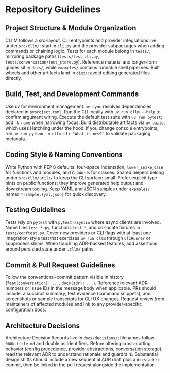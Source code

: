 # Repository Guidelines

## Project Structure & Module Organization

CLLM follows a src-layout. CLI entrypoints and provider integrations live under `src/cllm/`; start in `cli.py` and the provider subpackages when adding commands or chaining logic. Tests for each module belong in `tests/`, mirroring package paths (`tests/test_cli.py`, `tests/conversation/test_store.py`). Reference material and longer-form guides sit in `docs/`, while `examples/` contains runnable shell pipelines. Built wheels and other artifacts land in `dist/`; avoid editing generated files directly.

## Build, Test, and Development Commands

Use uv for environment management. `uv sync` resolves dependencies declared in `pyproject.toml`. Run the CLI locally with `uv run cllm --help` to confirm argument wiring. Execute the default test suite with `uv run pytest`; add `-k name` when narrowing focus. Build distributable artifacts via `uv build`, which uses Hatchling under the hood. If you change console entrypoints, run `uv run python -m cllm.cli "What is new?"` to validate packaging metadata.

## Coding Style & Naming Conventions

Write Python with PEP 8 defaults: four-space indentation, `lower_snake_case` for functions and modules, and `CapWords` for classes. Shared helpers belong under `src/cllm/utils/` to keep the CLI surface small. Prefer explicit type hints on public functions; they improve generated help output and downstream tooling. Keep YAML and JSON samples under `examples/` named `*-sample.{yml,json}` for quick discovery.

## Testing Guidelines

Tests rely on `pytest` with `pytest-asyncio` where async clients are involved. Name files `test_*.py`, functions `test_*`, and co-locate fixtures in `tests/conftest.py`. Cover new providers or CLI flags with at least one integration-style test that exercises `uv run cllm` through `CliRunner` or subprocess shims. When touching ADR-backed features, add assertions around persisted state under `.cllm/` paths.

## Commit & Pull Request Guidelines

Follow the conventional-commit pattern visible in history (`feat(conversation): ...`, `docs(adr): ...`). Reference relevant ADR numbers or issue IDs in the message body when applicable. PRs should include: a succinct summary, test evidence (command snippets), and screenshots or sample transcripts for CLI UX changes. Request review from maintainers of affected modules and link to any provider-specific configuration docs.

## Architecture Decisions

Architecture Decision Records live in `docs/decisions/`; filenames follow `000N-title.md` and double as identifiers. Before altering cross-cutting behavior (config precedence, provider abstractions, conversation storage), read the relevant ADR to understand rationale and guardrails. Substantial design shifts should include a new sequential ADR draft plus a `docs(adr):` commit, then be linked in the pull request alongside the implementation.
